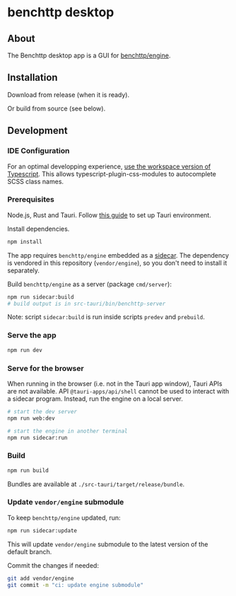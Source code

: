 # benchttp desktop

## About

The Benchttp desktop app is a GUI for [benchttp/engine](https://github.com/benchttp/engine#readme).

## Installation

Download from release (when it is ready).

Or build from source (see below).

## Development

### IDE Configuration

For an optimal developping experience, [use the workspace version of Typescript](https://code.visualstudio.com/docs/typescript/typescript-compiling#_using-the-workspace-version-of-typescript). This allows typescript-plugin-css-modules to autocomplete SCSS class names.

### Prerequisites

Node.js, Rust and Tauri. Follow [this guide](https://tauri.app/v1/guides/getting-started/prerequisites/) to set up Tauri environment.

Install dependencies.

```sh
npm install
```

The app requires `benchttp/engine` embedded as a [sidecar](https://tauri.app/v1/guides/building/sidecar).
The dependency is vendored in this repository (`vendor/engine`), so you don't need to install it separately.

Build `benchttp/engine` as a server (package `cmd/server`):

```sh
npm run sidecar:build
# build output is in src-tauri/bin/benchttp-server
```

Note: script `sidecar:build` is run inside scripts `predev` and `prebuild`.

### Serve the app

```sh
npm run dev
```

### Serve for the browser

When running in the browser (i.e. not in the Tauri app window), Tauri APIs are not available. API `@tauri-apps/api/shell` cannot be used to interact with a sidecar program. Instead, run the engine on a local server.

```sh
# start the dev server
npm run web:dev
```

```sh
# start the engine in another terminal
npm run sidecar:run
```

### Build

```sh
npm run build
```

Bundles are available at `./src-tauri/target/release/bundle`.

### Update `vendor/engine` submodule

To keep `benchttp/engine` updated, run:

```sh
npm run sidecar:update
```

This will update `vendor/engine` submodule to the latest version of the default branch.

Commit the changes if needed:

```sh
git add vendor/engine
git commit -m "ci: update engine submodule"
```
